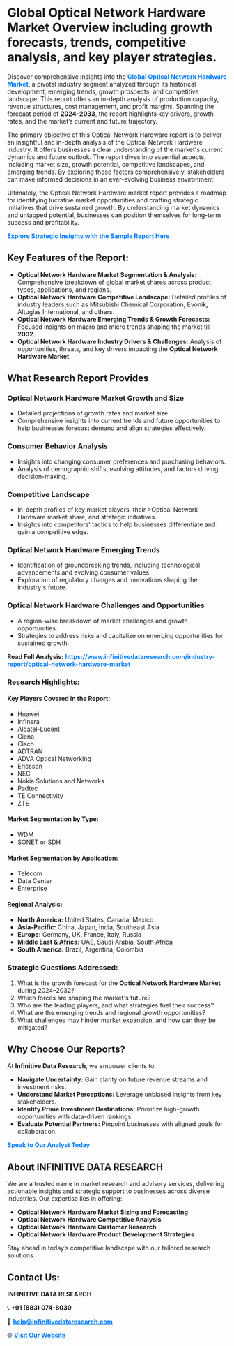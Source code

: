 <h1>Global Optical Network Hardware Market Overview including growth forecasts, trends, competitive analysis, and key player strategies.</h1>
<p>
Discover comprehensive insights into the 
<a href="https://www.infinitivedataresearch.com/industry-report/optical-network-hardware-market" rel="dofollow" style="color: #007BFF; text-decoration: none;"><strong>Global Optical Network Hardware Market</strong></a>, a pivotal industry segment analyzed through its historical development, emerging trends, growth prospects, and competitive landscape. This report offers an in-depth analysis of production capacity, revenue structures, cost management, and profit margins. Spanning the forecast period of <strong>2024–2033</strong>, the report highlights key drivers, growth rates, and the market’s current and future trajectory.
</p>
<p>
The primary objective of this Optical Network Hardware report is to deliver an insightful and in-depth analysis of the Optical Network Hardware industry. It offers businesses a clear understanding of the market's current dynamics and future outlook. The report dives into essential aspects, including market size, growth potential, competitive landscapes, and emerging trends. By exploring these factors comprehensively, stakeholders can make informed decisions in an ever-evolving business environment.
</p>
<p>
Ultimately, the Optical Network Hardware market report provides a roadmap for identifying lucrative market opportunities and crafting strategic initiatives that drive sustained growth. By understanding market dynamics and untapped potential, businesses can position themselves for long-term success and profitability.
</p>
<p>
<a href="https://www.infinitivedataresearch.com/request-sample/reportId=106193" style="color: #007BFF; text-decoration: none;"><strong>Explore Strategic Insights with the Sample Report Here</strong></a>
</p>

<h2>Key Features of the Report:</h2>
<ul>
<li><strong>Optical Network Hardware Market Segmentation & Analysis:</strong> Comprehensive breakdown of global market shares across product types, applications, and regions.</li>
<li><strong>Optical Network Hardware Competitive Landscape:</strong> Detailed profiles of industry leaders such as Mitsubishi Chemical Corporation, Evonik, Altuglas International, and others.</li>
<li><strong>Optical Network Hardware Emerging Trends & Growth Forecasts:</strong> Focused insights on macro and micro trends shaping the market till <strong>2032</strong>.</li>
<li><strong>Optical Network Hardware Industry Drivers & Challenges:</strong> Analysis of opportunities, threats, and key drivers impacting the <strong>Optical Network Hardware Market</strong>.</li>
</ul>

<h2>What Research Report Provides</h2>
<h3>Optical Network Hardware Market Growth and Size</h3>
<ul>
<li>Detailed projections of growth rates and market size.</li>
<li>Comprehensive insights into current trends and future opportunities to help businesses forecast demand and align strategies effectively.</li>
</ul>

<h3>Consumer Behavior Analysis</h3>
<ul>
<li>Insights into changing consumer preferences and purchasing behaviors.</li>
<li>Analysis of demographic shifts, evolving attitudes, and factors driving decision-making.</li>
</ul>

<h3>Competitive Landscape</h3>
<ul>
<li>In-depth profiles of key market players, their >Optical Network Hardware market share, and strategic initiatives.</li>
<li>Insights into competitors' tactics to help businesses differentiate and gain a competitive edge.</li>
</ul>

<h3>Optical Network Hardware Emerging Trends</h3>
<ul>
<li>Identification of groundbreaking trends, including technological advancements and evolving consumer values.</li>
<li>Exploration of regulatory changes and innovations shaping the industry's future.</li>
</ul>

<h3>Optical Network Hardware Challenges and Opportunities</h3>
<ul>
<li>A region-wise breakdown of market challenges and growth opportunities.</li>
<li>Strategies to address risks and capitalize on emerging opportunities for sustained growth.</li>
</ul>
<p><strong>Read Full Analysis:</strong> <a href="https://www.infinitivedataresearch.com/industry-report/optical-network-hardware-market" rel="dofollow" style="color: #007BFF; text-decoration: none;"><strong>https://www.infinitivedataresearch.com/industry-report/optical-network-hardware-market</strong></a></p>
<h3>Research Highlights:</h3>
<h4>Key Players Covered in the Report:</h4>
<ul><li>Huawei</li><li>Infinera</li><li>Alcatel-Lucent</li><li>Ciena</li><li>Cisco</li><li>ADTRAN</li><li>ADVA Optical Networking</li><li>Ericsson</li><li>NEC</li><li>Nokia Solutions and Networks</li><li>Padtec</li><li>TE Connectivity</li><li>ZTE</li></ul>
<h4>Market Segmentation by Type:</h4>
<ul><li>WDM</li><li>SONET or SDH</li></ul>
<h4>Market Segmentation by Application:</h4>
<ul><li>Telecom</li><li>Data Center</li><li>Enterprise</li></ul>

<h4>Regional Analysis:</h4>
<ul>
<li><strong>North America:</strong> United States, Canada, Mexico</li>
<li><strong>Asia-Pacific:</strong> China, Japan, India, Southeast Asia</li>
<li><strong>Europe:</strong> Germany, UK, France, Italy, Russia</li>
<li><strong>Middle East & Africa:</strong> UAE, Saudi Arabia, South Africa</li>
<li><strong>South America:</strong> Brazil, Argentina, Colombia</li>
</ul>

<h3>Strategic Questions Addressed:</h3>
<ol>
<li>What is the growth forecast for the <strong>Optical Network Hardware Market</strong> during 2024–2032?</li>
<li>Which forces are shaping the market's future?</li>
<li>Who are the leading players, and what strategies fuel their success?</li>
<li>What are the emerging trends and regional growth opportunities?</li>
<li>What challenges may hinder market expansion, and how can they be mitigated?</li>
</ol>

<h2>Why Choose Our Reports?</h2>
<p>At <strong>Infinitive Data Research</strong>, we empower clients to:</p>
<ul>
<li><strong>Navigate Uncertainty:</strong> Gain clarity on future revenue streams and investment risks.</li>
<li><strong>Understand Market Perceptions:</strong> Leverage unbiased insights from key stakeholders.</li>
<li><strong>Identify Prime Investment Destinations:</strong> Prioritize high-growth opportunities with data-driven rankings.</li>
<li><strong>Evaluate Potential Partners:</strong> Pinpoint businesses with aligned goals for collaboration.</li>
</ul>
<p><a href="https://www.infinitivedataresearch.com/industry-report/optical-network-hardware-market" rel="dofollow" style="color: #007BFF; text-decoration: none;"><strong>Speak to Our Analyst Today</strong></a></p>

<h2>About INFINITIVE DATA RESEARCH</h2>
<p>We are a trusted name in market research and advisory services, delivering actionable insights and strategic support to businesses across diverse industries. Our expertise lies in offering:</p>
<ul>
<li><strong>Optical Network Hardware Market Sizing and Forecasting</strong></li>
<li><strong>Optical Network Hardware Competitive Analysis</strong></li>
<li><strong>Optical Network Hardware Customer Research</strong></li>
<li><strong>Optical Network Hardware Product Development Strategies</strong></li>
</ul>
<p>Stay ahead in today’s competitive landscape with our tailored research solutions.</p>

<h2>Contact Us:</h2>
<p><strong>INFINITIVE DATA RESEARCH</strong></p>
<p>📞 <strong>+91 (883) 074-8030</strong></p>
<p>📧 <strong><a href="mailto:help@infinitivedataresearch.com" style="color: #007BFF;">help@infinitivedataresearch.com</a></strong></p>
<p>🌐 <strong><a href="https://www.infinitivedataresearch.com" rel="dofollow" style="color: #007BFF;">Visit Our Website</a></strong></p>